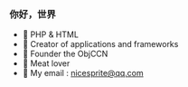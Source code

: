 <!--
**NiceSprite34/NiceSprite34** is a ✨ _special_ ✨ repository because its `README.md` (this file) appears on your GitHub profile.

Here are some ideas to get you started:

- 🔭 I’m currently working on ...
- 🌱 I’m currently learning ...
- 👯 I’m looking to collaborate on ...
- 🤔 I’m looking for help with ...
- 💬 Ask me about ...
- 📫 How to reach me: ...
- 😄 Pronouns: ...
- ⚡ Fun fact: ...
-->
### 你好，世界 

- :orange_book: PHP & HTML
- :hammer: Creator of applications and frameworks
- :ram: Founder the ObjCCN
- :meat_on_bone: Meat lover
- :meat_on_bone: My email : nicesprite@qq.com
